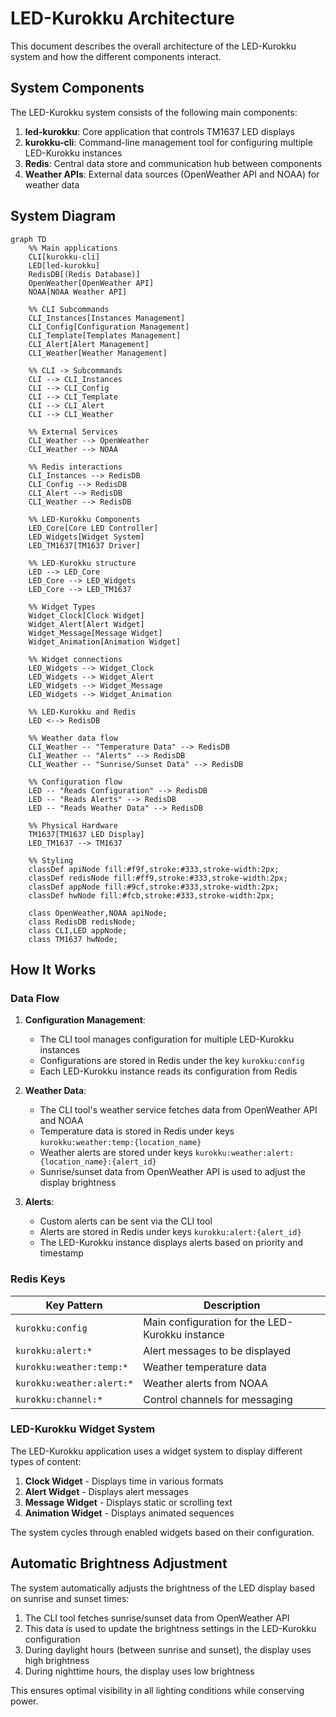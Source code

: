 # LED-Kurokku Architecture

This document describes the overall architecture of the LED-Kurokku system and how the different components interact.

## System Components

The LED-Kurokku system consists of the following main components:

1. **led-kurokku**: Core application that controls TM1637 LED displays
2. **kurokku-cli**: Command-line management tool for configuring multiple LED-Kurokku instances
3. **Redis**: Central data store and communication hub between components
4. **Weather APIs**: External data sources (OpenWeather API and NOAA) for weather data

## System Diagram

```mermaid
graph TD
    %% Main applications
    CLI[kurokku-cli]
    LED[led-kurokku]
    RedisDB[(Redis Database)]
    OpenWeather[OpenWeather API]
    NOAA[NOAA Weather API]
    
    %% CLI Subcommands
    CLI_Instances[Instances Management]
    CLI_Config[Configuration Management]
    CLI_Template[Templates Management]
    CLI_Alert[Alert Management]
    CLI_Weather[Weather Management]
    
    %% CLI -> Subcommands
    CLI --> CLI_Instances
    CLI --> CLI_Config
    CLI --> CLI_Template
    CLI --> CLI_Alert
    CLI --> CLI_Weather
    
    %% External Services
    CLI_Weather --> OpenWeather
    CLI_Weather --> NOAA
    
    %% Redis interactions
    CLI_Instances --> RedisDB
    CLI_Config --> RedisDB
    CLI_Alert --> RedisDB
    CLI_Weather --> RedisDB
    
    %% LED-Kurokku Components
    LED_Core[Core LED Controller]
    LED_Widgets[Widget System]
    LED_TM1637[TM1637 Driver]
    
    %% LED-Kurokku structure
    LED --> LED_Core
    LED_Core --> LED_Widgets
    LED_Core --> LED_TM1637
    
    %% Widget Types
    Widget_Clock[Clock Widget]
    Widget_Alert[Alert Widget]
    Widget_Message[Message Widget]
    Widget_Animation[Animation Widget]
    
    %% Widget connections
    LED_Widgets --> Widget_Clock
    LED_Widgets --> Widget_Alert
    LED_Widgets --> Widget_Message
    LED_Widgets --> Widget_Animation
    
    %% LED-Kurokku and Redis
    LED <--> RedisDB
    
    %% Weather data flow
    CLI_Weather -- "Temperature Data" --> RedisDB
    CLI_Weather -- "Alerts" --> RedisDB
    CLI_Weather -- "Sunrise/Sunset Data" --> RedisDB
    
    %% Configuration flow
    LED -- "Reads Configuration" --> RedisDB
    LED -- "Reads Alerts" --> RedisDB
    LED -- "Reads Weather Data" --> RedisDB
    
    %% Physical Hardware
    TM1637[TM1637 LED Display]
    LED_TM1637 --> TM1637
    
    %% Styling
    classDef apiNode fill:#f9f,stroke:#333,stroke-width:2px;
    classDef redisNode fill:#ff9,stroke:#333,stroke-width:2px;
    classDef appNode fill:#9cf,stroke:#333,stroke-width:2px;
    classDef hwNode fill:#fcb,stroke:#333,stroke-width:2px;
    
    class OpenWeather,NOAA apiNode;
    class RedisDB redisNode;
    class CLI,LED appNode;
    class TM1637 hwNode;
```

## How It Works

### Data Flow

1. **Configuration Management**:
   - The CLI tool manages configuration for multiple LED-Kurokku instances
   - Configurations are stored in Redis under the key `kurokku:config`
   - Each LED-Kurokku instance reads its configuration from Redis

2. **Weather Data**:
   - The CLI tool's weather service fetches data from OpenWeather API and NOAA
   - Temperature data is stored in Redis under keys `kurokku:weather:temp:{location_name}`
   - Weather alerts are stored under keys `kurokku:weather:alert:{location_name}:{alert_id}`
   - Sunrise/sunset data from OpenWeather API is used to adjust the display brightness

3. **Alerts**:
   - Custom alerts can be sent via the CLI tool
   - Alerts are stored in Redis under keys `kurokku:alert:{alert_id}`
   - The LED-Kurokku instance displays alerts based on priority and timestamp

### Redis Keys

| Key Pattern | Description |
|-------------|-------------|
| `kurokku:config` | Main configuration for the LED-Kurokku instance |
| `kurokku:alert:*` | Alert messages to be displayed |
| `kurokku:weather:temp:*` | Weather temperature data |
| `kurokku:weather:alert:*` | Weather alerts from NOAA |
| `kurokku:channel:*` | Control channels for messaging |

### LED-Kurokku Widget System

The LED-Kurokku application uses a widget system to display different types of content:

1. **Clock Widget** - Displays time in various formats
2. **Alert Widget** - Displays alert messages
3. **Message Widget** - Displays static or scrolling text
4. **Animation Widget** - Displays animated sequences

The system cycles through enabled widgets based on their configuration.

## Automatic Brightness Adjustment

The system automatically adjusts the brightness of the LED display based on sunrise and sunset times:

1. The CLI tool fetches sunrise/sunset data from OpenWeather API
2. This data is used to update the brightness settings in the LED-Kurokku configuration
3. During daylight hours (between sunrise and sunset), the display uses high brightness
4. During nighttime hours, the display uses low brightness

This ensures optimal visibility in all lighting conditions while conserving power.